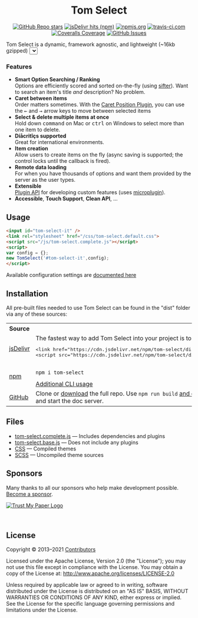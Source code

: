 <p align="center">
<h1 align="center">Tom Select</h1>
</p>

<p align="center">
<a href="https://github.com/orchidjs/tom-select" class="m-1 d-inline-block"><img alt="GitHub Repo stars" src="https://img.shields.io/github/stars/orchidjs/tom-select?label=GitHub%20stars&color=007ec6"></a>
<a href="https://www.jsdelivr.com/package/npm/tom-select" class="m-1 d-inline-block"><img alt="jsDelivr hits (npm)" src="https://img.shields.io/jsdelivr/npm/hm/tom-select?label=jsDelivr%20hits&color=007ec6"></a>
<a href="https://www.npmjs.com/package/tom-select" class="m-1 d-inline-block"><img alt="npmjs.org" src="https://img.shields.io/npm/v/tom-select.svg?color=007ec6"></a>
<a href="https://travis-ci.com/github/orchidjs/tom-select" class="m-1 d-inline-block"><img alt="travis-ci.com" src="https://img.shields.io/travis/com/orchidjs/tom-select?color=4c1"></a>
<a href="https://coveralls.io/github/orchidjs/tom-select" class="m-1 d-inline-block"><img alt="Coveralls Coverage" src="https://img.shields.io/coveralls/github/orchidjs/tom-select?color=4c1"></a>
<a href="https://github.com/orchidjs/tom-select/issues" class="m-1 d-inline-block"><img alt="GitHub Issues" src="https://img.shields.io/github/issues/orchidjs/tom-select"></a>
</p>

Tom Select is a dynamic, framework agnostic, and lightweight (~16kb gzipped) <select> UI control.
With autocomplete and native-feeling keyboard navigation, it's useful for tagging, contact lists, country selectors, and so on.
Tom Select was forked from [selectize.js](https://tom-select.js.org/docs/selectize.js/) with the goal of modernizing the code base, decoupling from jQuery, and expanding functionality.


### Features

- **Smart Option Searching / Ranking**<br>Options are efficiently scored and sorted on-the-fly (using [sifter](https://github.com/orchidjs/sifter.js)). Want to search an item's title *and* description? No problem.
- **Caret between items**<br>Order matters sometimes. With the <a href="https://tom-select.js.org/plugins/caret-position">Caret Position Plugin</a>, you can use the <kbd>&larr;</kbd> and <kbd>&rarr;</kbd> arrow keys to move between selected items</li>
- **Select &amp; delete multiple items at once**<br>Hold down <kbd>command</kbd> on Mac or <kbd>ctrl</kbd> on Windows to select more than one item to delete.
- **Díåcritîçs supported**<br>Great for international environments.
- **Item creation**<br>Allow users to create items on the fly (async saving is supported; the control locks until the callback is fired).
- **Remote data loading**<br>For when you have thousands of options and want them provided by the server as the user types.
- **Extensible**<br> [Plugin API](https://tom-select.js.org/docs/plugins/) for developing custom features (uses [microplugin](https://github.com/brianreavis/microplugin.js)).
- **Accessible**, **Touch Support**, **Clean API**, ...

## Usage

```html
<input id="tom-select-it" />
<link rel="stylesheet" href="/css/tom-select.default.css">
<script src="/js/tom-select.complete.js"></script>
<script>
var config = {};
new TomSelect('#tom-select-it',config);
</script>
```

Available configuration settings are [documented here](https://tom-select.js.org/docs)


## Installation

All pre-built files needed to use Tom Select can be found in the "dist" folder via any of these sources:

<table class="table mt-5">
	<tr>
		<th class="border-top-0">Source</th>
		<th class="border-top-0"></th>
	</tr>
	<tr>
		<td><a href="https://www.jsdelivr.com/package/npm/tom-select?path=dist">jsDelivr</a></td>
		<td>
		The fastest way to add Tom Select into your project is to just include the js and css from jsDelivr.
<pre>
&lt;link href="https://cdn.jsdelivr.net/npm/tom-select/dist/css/tom-select.css" rel="stylesheet"&gt;
&lt;script src="https://cdn.jsdelivr.net/npm/tom-select/dist/js/tom-select.complete.min.js"&gt;&lt;/script&gt;
</pre>
		</td>
	</tr>
	<tr>
		<td><a href="https://www.npmjs.com/package/tom-select">npm</a></td>
		<td><pre><code>npm i tom-select</code></pre>
		<div><a href="https://tom-select.js.org/docs/contribute/">Additional CLI usage</a></div>
		</td>
	</tr>
	<tr>
		<td><a href="https://github.com/orchidjs/tom-select/">GitHub</a></td>
		<td>Clone or <a href="https://github.com/orchidjs/tom-select/archive/master.zip">download</a> the full repo.
		Use <code>npm run build</code> <a href="/docs/contribute">and other commands</a> to build from source, test and start the doc server.
		</td>
	</tr>
</table>


## Files
- [tom-select.complete.js](https://cdn.jsdelivr.net/npm/tom-select/dist/js/tom-select.complete.js) — Includes dependencies and plugins
- [tom-select.base.js](https://cdn.jsdelivr.net/npm/tom-select/dist/js/tom-select.base.js) — Does not include any plugins
- [CSS](https://www.jsdelivr.com/package/npm/tom-select?path=dist%2Fcss) — Compiled themes
- [SCSS](https://www.jsdelivr.com/package/npm/tom-select?path=dist%2Fscss) — Uncompiled theme sources


## Sponsors
<p>
Many thanks to all our sponsors who help make development possible. <a href="https://opencollective.com/tom-select">Become a sponsor</a>.
</p>
<p>
<a href="https://opencollective.com/tom-select/sponsor/0/website"><img src="https://opencollective.com/tom-select/sponsor/0/avatar.svg" alt="Trust My Paper Logo"></a>
</p>
<br>



## License

Copyright &copy; 2013–2021 [Contributors](https://github.com/orchidjs/tom-select/graphs/contributors)

Licensed under the Apache License, Version 2.0 (the "License"); you may not use this file except in compliance with the License. You may obtain a copy of the License at: http://www.apache.org/licenses/LICENSE-2.0

Unless required by applicable law or agreed to in writing, software distributed under the License is distributed on an "AS IS" BASIS, WITHOUT WARRANTIES OR CONDITIONS OF ANY KIND, either express or implied. See the License for the specific language governing permissions and limitations under the License.
